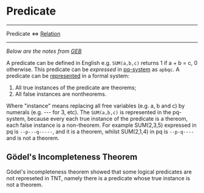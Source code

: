 # Predicate

---

Predicate $\Leftrightarrow$ [Relation](https://github.com/marti-1/notebooks/blob/master/math/on-functions-and-relations.md)

---

_Below are the notes from [GEB](https://en.wikipedia.org/wiki/G%C3%B6del,_Escher,_Bach)_

A predicate can be defined in English e.g. `SUM(a,b,c)` returns 1 if a + b = c, 0 otherwise. This predicate can be _expressed_ in [pq-system](https://godel-escher-bach.fandom.com/wiki/Chapter_2) as `apbqc`. A predicate can be [represented](https://github.com/marti-1/notebooks/blob/master/math/on-representability.md) in a formal system:

1) All true instances of the predicate are theorems;
2) All false instances are nontheorems.

Where "instance" means replacing all free variables (e.g. a, b and c) by numerals (e.g. --- for 3, etc). The `SUM(a,b,c)` is represented in the pq-system, because every each true instance of the predicate is a thereom, each false instance is a non-theorem. For example SUM(2,3,5) expressed in pq is `--p---q-----`, and it is a theorem, whilst SUM(2,1,4) in pq is `--p-q----` and is not a theorem.

## Gödel's Incompleteness Theorem

Gödel's incompleteness theorem showed that some logical predicates are not represeted in TNT, namely there is a predicate whose true instance is not a theorem.
